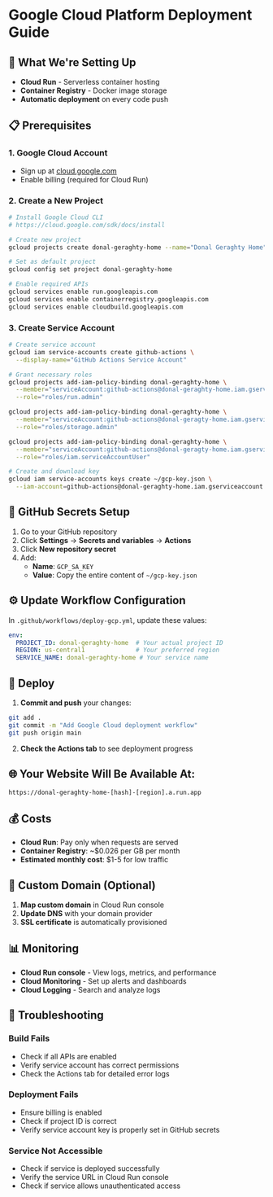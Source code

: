 # Google Cloud Platform Deployment Guide

## 🚀 **What We're Setting Up**
- **Cloud Run** - Serverless container hosting
- **Container Registry** - Docker image storage
- **Automatic deployment** on every code push

## 📋 **Prerequisites**

### 1. **Google Cloud Account**
- Sign up at [cloud.google.com](https://cloud.google.com)
- Enable billing (required for Cloud Run)

### 2. **Create a New Project**
```bash
# Install Google Cloud CLI
# https://cloud.google.com/sdk/docs/install

# Create new project
gcloud projects create donal-geraghty-home --name="Donal Geraghty Home"

# Set as default project
gcloud config set project donal-geraghty-home

# Enable required APIs
gcloud services enable run.googleapis.com
gcloud services enable containerregistry.googleapis.com
gcloud services enable cloudbuild.googleapis.com
```

### 3. **Create Service Account**
```bash
# Create service account
gcloud iam service-accounts create github-actions \
  --display-name="GitHub Actions Service Account"

# Grant necessary roles
gcloud projects add-iam-policy-binding donal-geraghty-home \
  --member="serviceAccount:github-actions@donal-geraghty-home.iam.gserviceaccount.com" \
  --role="roles/run.admin"

gcloud projects add-iam-policy-binding donal-geraghty-home \
  --member="serviceAccount:github-actions@donal-geragty-home.iam.gserviceaccount.com" \
  --role="roles/storage.admin"

gcloud projects add-iam-policy-binding donal-geraghty-home \
  --member="serviceAccount:github-actions@donal-geragty-home.iam.gserviceaccount.com" \
  --role="roles/iam.serviceAccountUser"

# Create and download key
gcloud iam service-accounts keys create ~/gcp-key.json \
  --iam-account=github-actions@donal-geraghty-home.iam.gserviceaccount.com
```

## 🔑 **GitHub Secrets Setup**

1. Go to your GitHub repository
2. Click **Settings** → **Secrets and variables** → **Actions**
3. Click **New repository secret**
4. Add:
   - **Name**: `GCP_SA_KEY`
   - **Value**: Copy the entire content of `~/gcp-key.json`

## ⚙️ **Update Workflow Configuration**

In `.github/workflows/deploy-gcp.yml`, update these values:

```yaml
env:
  PROJECT_ID: donal-geraghty-home  # Your actual project ID
  REGION: us-central1              # Your preferred region
  SERVICE_NAME: donal-geraghty-home # Your service name
```

## 🚀 **Deploy**

1. **Commit and push** your changes:
```bash
git add .
git commit -m "Add Google Cloud deployment workflow"
git push origin main
```

2. **Check the Actions tab** to see deployment progress

## 🌐 **Your Website Will Be Available At:**
```
https://donal-geraghty-home-[hash]-[region].a.run.app
```

## 💰 **Costs**
- **Cloud Run**: Pay only when requests are served
- **Container Registry**: ~$0.026 per GB per month
- **Estimated monthly cost**: $1-5 for low traffic

## 🔧 **Custom Domain (Optional)**

1. **Map custom domain** in Cloud Run console
2. **Update DNS** with your domain provider
3. **SSL certificate** is automatically provisioned

## 📊 **Monitoring**

- **Cloud Run console** - View logs, metrics, and performance
- **Cloud Monitoring** - Set up alerts and dashboards
- **Cloud Logging** - Search and analyze logs

## 🚨 **Troubleshooting**

### Build Fails
- Check if all APIs are enabled
- Verify service account has correct permissions
- Check the Actions tab for detailed error logs

### Deployment Fails
- Ensure billing is enabled
- Check if project ID is correct
- Verify service account key is properly set in GitHub secrets

### Service Not Accessible
- Check if service is deployed successfully
- Verify the service URL in Cloud Run console
- Check if service allows unauthenticated access
